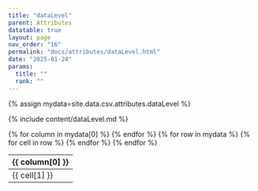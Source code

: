 ```yaml
---
title: "dataLevel"
parent: Attributes
datatable: true
layout: page
nav_order: "16"
permalink: "docs/attributes/dataLevel.html"
date: "2025-01-24"
params:
  title: ""
  rank: ""
---
```

{% assign mydata=site.data.csv.attributes.dataLevel %} 

{% include content/dataLevel.md %}

<table id="myTable" class="display" style="width:100%">
    <thead>
    {% for column in mydata[0] %}
        <th>{{ column[0] }}</th>
    {% endfor %}
    </thead>
    <tbody>
    {% for row in mydata %}
        <tr>
        {% for cell in row %}
            <td>{{ cell[1] }}</td>
        {% endfor %}
        </tr>
    {% endfor %}
    </tbody>
</table>
<script type="text/javascript">
  $(document).ready(function () {
    $('#myTable').DataTable({
      responsive: true,
      deferRender: false,
      paging: false,
      order: [],
    });
  });
</script>
